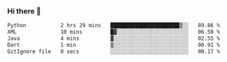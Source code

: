 ### Hi there 👋

<!--START_SECTION:waka-->

```txt
Python           2 hrs 29 mins   ██████████████████████▒░░   89.86 %
XML              10 mins         █▓░░░░░░░░░░░░░░░░░░░░░░░   06.50 %
Java             4 mins          ▓░░░░░░░░░░░░░░░░░░░░░░░░   02.55 %
Dart             1 min           ▒░░░░░░░░░░░░░░░░░░░░░░░░   00.91 %
GitIgnore file   0 secs          ░░░░░░░░░░░░░░░░░░░░░░░░░   00.17 %
```

<!--END_SECTION:waka-->


<!--
**AnkelMauCastillo/AnkelMauCastillo** is a ✨ _special_ ✨ repository because its `README.md` (this file) appears on your GitHub profile.

Here are some ideas to get you started:

- 🔭 I’m currently working on ...
- 🌱 I’m currently learning ...
- 👯 I’m looking to collaborate on ...
- 🤔 I’m looking for help with ...
- 💬 Ask me about ...
- 📫 How to reach me: ...
- 😄 Pronouns: ...
- ⚡ Fun fact: ...
-->
